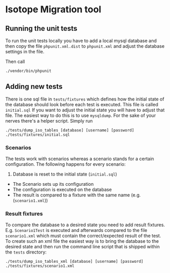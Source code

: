 # Isotope Migration tool


## Running the unit tests

To run the unit tests locally you have to add a local mysql database and then
copy the file `phpunit.xml.dist` to `phpunit.xml` and adjust the database
settings in the file.


Then call

	./vendor/bin/phpunit


## Adding new tests

There is one sql file in `tests/fixtures` which defines how the initial state
of the database should look before each test is executed. This file is called
`initial.sql` If you want to adjust the initial state you will have to adjust
that file. The easiest way to do this is to use `mysqldump`. For the sake of your
nerves there's a helper script. Simply run

	./tests/dump_iso_tables [database] [username] [password] ./tests/fixtures/initial.sql


### Scenarios

The tests work with scenarios whereas a scenario stands for a certain
configuration. The following happens for every scenario:

1. Database is reset to the initial state (`initial.sql`)
* The Scenario sets up its configuration
* The configuration is executed on the database
* The result is compared to a fixture with the same name (e.g. (`scenario1.xml`))

### Result fixtures

To compare the database to a desired state you need to add result fixtures.
E.g. `Scenario1Test` is executed and afterwards compared to the file `scenario1.xml`
which must contain the correct/expected result of the test.
To create such an xml file the easiest way is to bring the database to the desired
state and then run the command line script that is shipped within the `tests`
directory:

	./tests/dump_iso_tables_xml [database] [username] [password] ./tests/fixtures/scenario1.xml

